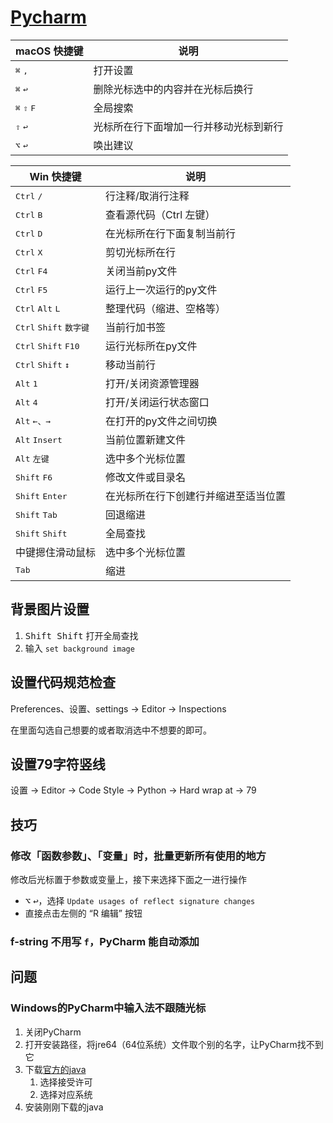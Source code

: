 # [Pycharm](https://www.jetbrains.com/pycharm/)

macOS 快捷键                           | 说明
---------------------------------------|--------------------
<kbd>⌘</kbd> <kbd>,</kbd>              | 打开设置
<kbd>⌘</kbd> <kbd>↩</kbd>︎             | 删除光标选中的内容并在光标后换行
<kbd>⌘</kbd> <kbd>⇧</kbd> <kbd>F</kbd> | 全局搜索
<kbd>⇧</kbd> <kbd>↩</kbd>︎             | 光标所在行下面增加一行并移动光标到新行
<kbd>⌥</kbd> <kbd>↩︎</kbd>             | 唤出建议

Win 快捷键                                            | 说明
---------------------------------------------------|-------------------
<kbd>Ctrl</kbd> <kbd>/</kbd>                       | 行注释/取消行注释
<kbd>Ctrl</kbd> <kbd>B</kbd>                       | 查看源代码（Ctrl 左键）
<kbd>Ctrl</kbd> <kbd>D</kbd>                       | 在光标所在行下面复制当前行
<kbd>Ctrl</kbd> <kbd>X</kbd>                       | 剪切光标所在行
<kbd>Ctrl</kbd> <kbd>F4</kbd>                      | 关闭当前py文件
<kbd>Ctrl</kbd> <kbd>F5</kbd>                      | 运行上一次运行的py文件
<kbd>Ctrl</kbd> <kbd>Alt</kbd> <kbd>L</kbd>        | 整理代码（缩进、空格等）
<kbd>Ctrl</kbd> <kbd>Shift</kbd> <kbd>数字键</kbd> | 当前行加书签
<kbd>Ctrl</kbd> <kbd>Shift</kbd> <kbd>F10</kbd>    | 运行光标所在py文件
<kbd>Ctrl</kbd> <kbd>Shift</kbd> <kbd>↕️</kbd>     | 移动当前行
<kbd>Alt</kbd> <kbd>1</kbd>                        | 打开/关闭资源管理器
<kbd>Alt</kbd> <kbd>4</kbd>                        | 打开/关闭运行状态窗口
<kbd>Alt</kbd> <kbd>←、→</kbd>                      | 在打开的py文件之间切换
<kbd>Alt</kbd> <kbd>Insert</kbd>                   | 当前位置新建文件
<kbd>Alt</kbd> <kbd>左键</kbd>                     | 选中多个光标位置
<kbd>Shift</kbd> <kbd>F6</kbd>                     | 修改文件或目录名
<kbd>Shift</kbd> <kbd>Enter</kbd>                  | 在光标所在行下创建行并缩进至适当位置
<kbd>Shift</kbd> <kbd>Tab</kbd>                    | 回退缩进
<kbd>Shift</kbd> <kbd>Shift</kbd>                  | 全局查找
中键摁住滑动鼠标                                   | 选中多个光标位置
<kbd>Tab</kbd>                                     | 缩进

## 背景图片设置

1. <kbd>Shift Shift</kbd> 打开全局查找
2. 输入 `set background image`

## 设置代码规范检查

Preferences、设置、settings -> Editor -> Inspections

在里面勾选自己想要的或者取消选中不想要的即可。

## 设置79字符竖线

设置 -> Editor -> Code Style -> Python -> Hard wrap at -> 79

## 技巧

### 修改「函数参数」、「变量」时，批量更新所有使用的地方

修改后光标置于参数或变量上，接下来选择下面之一进行操作

- <kbd>⌥</kbd> <kbd>↩︎</kbd>，选择 `Update usages of reflect signature changes`
- 直接点击左侧的 “R 编辑” 按钮

### f-string 不用写 `f`，PyCharm 能自动添加

## 问题

### Windows的PyCharm中输入法不跟随光标

1. 关闭PyCharm
2. 打开安装路径，将jre64（64位系统）文件取个别的名字，让PyCharm找不到它
3. 下载[官方的java](https://www.oracle.com/technetwork/java/javase/downloads/jre8-downloads-2133155.html)
    1. 选择接受许可
    2. 选择对应系统
4. 安装刚刚下载的java
